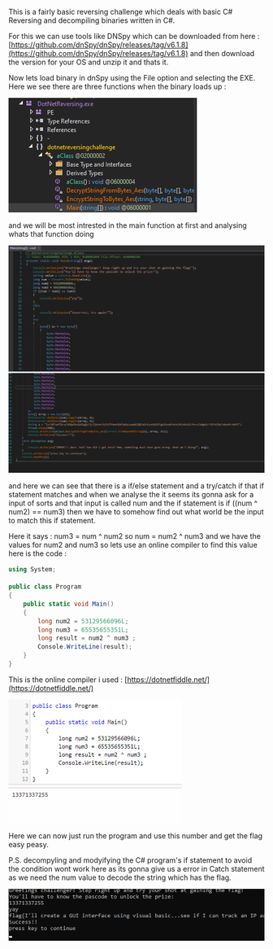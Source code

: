 This is a fairly basic reversing challenge which deals with basic C# Reversing and decompiling binaries written in C#.

For this we can use tools like DNSpy which can be downloaded from here : [](https://github.com/dnSpy/dnSpy/releases/tag/v6.1.8)[https://github.com/dnSpy/dnSpy/releases/tag/v6.1.8](https://github.com/dnSpy/dnSpy/releases/tag/v6.1.8) and then download the version for your OS and unzip it and thats it.

Now lets load binary in dnSpy using the File option and selecting the EXE. Here we see there are three functions when the binary loads up :

![error](./Images/importing.png)

and we will be most intrested in the main function at first and analysing whats that function doing

![woah error](./Images/main1.png)
![woah error](./Images/main2.png)

and here we can see that there is a if/else statement and a try/catch if that if statement matches and when we analyse the it seems its gonna ask for a input of sorts and that input is called num and the if statement is if ((num ^ num2) == num3) then we have to somehow find out what world be the input to match this if statement.

Here it says : num3 = num ^ num2 so num = num2 ^ num3 and we have the values for num2 and num3 so lets use an online compiler to find this value here is the code :

```csharp
using System;
					
public class Program
{
	public static void Main()
	{
		long num2 = 53129566096L;
		long num3 = 65535655351L;
		long result = num2 ^ num3 ;
		Console.WriteLine(result);
	}
}
```

This is the online compiler i used : [](https://dotnetfiddle.net/)[https://dotnetfiddle.net/](https://dotnetfiddle.net/)

![error](./Images/online.png)

Here we can now just run the program and use this number and get the flag easy peasy.

P.S. decompyling and modyifying the C# program's if statement to avoid the condition wont work here as its gonna give us a error in Catch statement as we need the num value to decode the string which has the flag.

![error](./Images/flag.png)